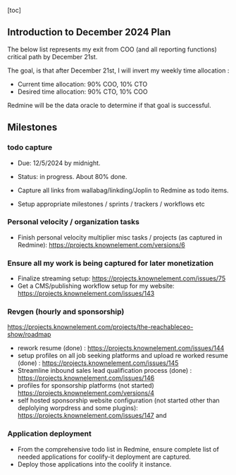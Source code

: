 [toc]

## Introduction to December 2024 Plan

The below list represents my exit from COO (and all reporting functions) critical path by December 21st. 

The goal, is that after December 21st, I will invert my weekly time allocation :
- Current time allocation: 90% COO, 10% CTO
- Desired time allocation: 90% CTO, 10% COO

Redmine will be the data oracle to determine if that goal is successful. 

## Milestones 

### todo capture

- Due: 12/5/2024 by midnight. 
- Status: in progress. About 80% done.

- Capture all links from wallabag/linkding/Joplin to Redmine as todo items.
- Setup appropriate milestones / sprints / trackers / workflows etc

### Personal velocity / organization tasks

- Finish personal velocity multiplier misc tasks / projects (as captured in Redmine): https://projects.knownelement.com/versions/6

### Ensure all my work is being captured for later monetization 

- Finalize streaming setup: https://projects.knownelement.com/issues/75 
- Get a CMS/publishing workflow setup for my website: https://projects.knownelement.com/issues/143


### Revgen (hourly and sponsorship)

https://projects.knownelement.com/projects/the-reachableceo-show/roadmap

- rework resume (done) : https://projects.knownelement.com/issues/144
- setup profiles on all job seeking platforms and upload re worked resume (done) : https://projects.knownelement.com/issues/145
- Streamline inbound sales lead qualification process (done) :  https://projects.knownelement.com/issues/146
- profiles for sponsorship platforms (not started) https://projects.knownelement.com/versions/4 
- self hosted sponsorship website configuration (not started other than deplolying worpdress and some plugins): https://projects.knownelement.com/issues/147 and 


### Application deployment

- From the comprehensive todo list in Redmine, ensure complete list of needed applications for coolify-it deployment are captured.
- Deploy those applications into the coolify it instance.